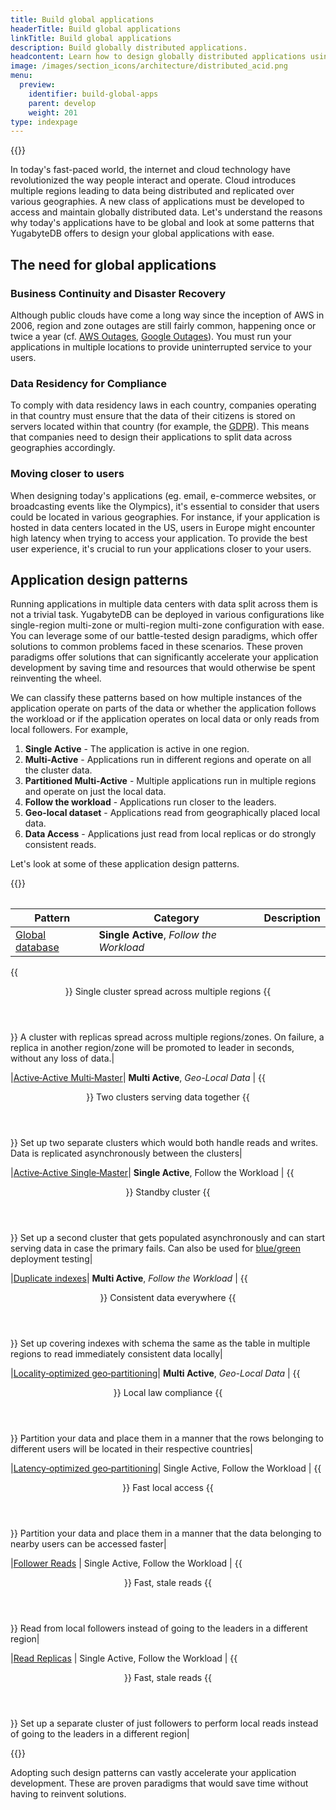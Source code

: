 ```yaml
---
title: Build global applications
headerTitle: Build global applications
linkTitle: Build global applications
description: Build globally distributed applications.
headcontent: Learn how to design globally distributed applications using simple patterns
image: /images/section_icons/architecture/distributed_acid.png
menu:
  preview:
    identifier: build-global-apps
    parent: develop
    weight: 201
type: indexpage
---
```


{{<srcdiagram href="https://docs.google.com/presentation/d/1lEajQyVZLhmHRKmBxunf1LucWkQkrJ3rIthoHxZvyQc/edit#slide=id.g22bc5dd47b0_0_18">}}

In today's fast-paced world, the internet and cloud technology have revolutionized the way people interact and operate. Cloud introduces multiple regions leading to data being distributed and replicated over various geographies. A new class of applications must be developed to access and maintain globally distributed data. Let's understand the reasons why today's applications have to be global and look at some patterns that YugabyteDB offers to design your global applications with ease.

## The need for global applications

### Business Continuity and Disaster Recovery

Although public clouds have come a long way since the inception of AWS in 2006, region and zone outages are still fairly common, happening once or twice a year (cf. [AWS Outages](https://en.wikipedia.org/wiki/Timeline_of_Amazon_Web_Services#Amazon_Web_Services_outages), [Google Outages](https://en.wikipedia.org/wiki/Google_services_outages#:~:text=During%20eight%20episodes%2C%20one%20in,Google%20service%20in%20August%202013)). You must run your applications in multiple locations to provide uninterrupted service to your users.

### Data Residency for Compliance

To comply with data residency laws in each country, companies operating in that country must ensure that the data of their citizens is stored on servers located within that country (for example, the [GDPR](https://en.wikipedia.org/wiki/General_Data_Protection_Regulation)). This means that companies need to design their applications to split data across geographies accordingly.

### Moving closer to users

When designing today's applications (eg. email, e-commerce websites, or broadcasting events like the Olympics), it's essential to consider that users could be located in various geographies. For instance, if your application is hosted in data centers located in the US, users in Europe might encounter high latency when trying to access your application. To provide the best user experience, it's crucial to run your applications closer to your users.

## Application design patterns

Running applications in multiple data centers with data split across them is not a trivial task. YugabyteDB can be deployed in various configurations like single-region multi-zone or multi-region multi-zone configuration with ease. You can leverage some of our battle-tested design paradigms, which offer solutions to common problems faced in these scenarios. These proven paradigms offer solutions that can significantly accelerate your application development by saving time and resources that would otherwise be spent reinventing the wheel.

We can classify these patterns based on how multiple instances of the application operate on parts of the data or whether the application follows the workload or if the application operates on local data or only reads from local followers. For example,

1. **Single Active** - The application is active in one region.
1. **Multi-Active**  - Applications run in different regions and operate on all the cluster data.
1. **Partitioned Multi-Active** - Multiple applications run in multiple regions and operate on just the local data.
1. **Follow the workload** - Applications run closer to the leaders.
1. **Geo-local dataset** - Applications read from geographically placed local data.
1. **Data Access** - Applications just read from local replicas or do strongly consistent reads.

Let's look at some of these application design patterns.
<!--
|         Pattern Type         |                         Follow the Workload                          |                              Geo-Local Data                               |
| ---------------------------- | ----------------------------------------------------------------------- | ------------------------------------------------------------------------- |
| **Single Active**            | [Global database](./global-database)                                    | N/A                                                                       |
| **Multi Active**             | [Duplicate indexes](./duplicate-indexes)                                | [Active-active multi master](./active-active-multi-master)                |
| **Partitioned Multi Active** | [Latency-optimized geo-partitioning](./latency-optimized-geo-partition) | [Locality-optimized geo-partitioning](./locality-optimized-geo-partition) |
| **Access only**              | [Follower Reads](./follower-reads), [Read Replicas](./read-replicas)    | N/A                                                                       |

Let's look at a quick overview of each of these patterns.
-->
{{<table>}}

| Pattern | Category | Description |
| ------- | -------- | ----------- |
| [Global database](./global-database) | **Single Active**, _Follow the Workload_ |
{{<header Level="6">}} Single cluster spread across multiple regions {{</header>}}
A cluster with replicas spread across multiple regions/zones. On failure, a replica in another region/zone will be promoted to leader in seconds, without any loss of data.|

|[Active&#8209;Active Multi&#8209;Master](./active-active-multi-master)| **Multi Active**, _Geo-Local Data_ |
{{<header Level="6">}} Two clusters serving data together {{</header>}}
Set up two separate clusters which would both handle reads and writes. Data is replicated asynchronously between the clusters|

|[Active&#8209;Active Single&#8209;Master](./active-active-single-master)| **Single Active**, Follow the Workload |
{{<header Level="6">}} Standby cluster {{</header>}}
Set up a second cluster that gets populated asynchronously and can start serving data in case the primary fails. Can also be used for [blue/green](https://en.wikipedia.org/wiki/Blue-green_deployment) deployment testing|

|[Duplicate indexes](./duplicate-indexes)| **Multi Active**, _Follow the Workload_ |
{{<header Level="6">}} Consistent data everywhere {{</header>}}
Set up covering indexes with schema the same as the table in multiple regions to read immediately consistent data locally|

|[Locality&#8209;optimized geo&#8209;partitioning](./locality-optimized-geo-partition)| **Multi Active**, _Geo-Local Data_ |
{{<header Level="6">}} Local law compliance {{</header>}}
Partition your data and place them in a manner that the rows belonging to different users will be located in their respective countries|

|[Latency&#8209;optimized geo&#8209;partitioning](./latency-optimized-geo-partition)| Single Active, Follow the Workload |
{{<header Level="6">}} Fast local access {{</header>}}
Partition your data and place them in a manner that the data belonging to nearby users can be accessed faster|

|[Follower Reads](./follower-reads) | Single Active, Follow the Workload |
{{<header Level="6">}} Fast, stale reads {{</header>}}
Read from local followers instead of going to the leaders in a different region|

|[Read Replicas](./read-replicas) | Single Active, Follow the Workload |
{{<header Level="6">}} Fast, stale reads {{</header>}}
Set up a separate cluster of just followers to perform local reads instead of going to the leaders in a different region|

{{</table>}}

Adopting such design patterns can vastly accelerate your application development. These are proven paradigms that would save time without having to reinvent solutions.
